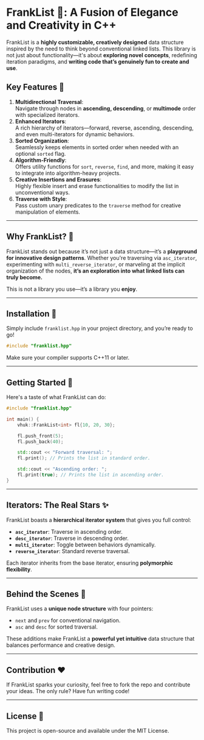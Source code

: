 
# FrankList 📜: A Fusion of Elegance and Creativity in C++

FrankList is a **highly customizable, creatively designed** data structure inspired by the need to think beyond conventional linked lists. This library is not just about functionality—it's about **exploring novel concepts**, redefining iteration paradigms, and **writing code that’s genuinely fun to create and use**.  

## Key Features 🚀
1. **Multidirectional Traversal**:  
   Navigate through nodes in **ascending, descending**, or **multimode** order with specialized iterators.
2. **Enhanced Iterators**:  
   A rich hierarchy of iterators—forward, reverse, ascending, descending, and even multi-iterators for dynamic behaviors.  
3. **Sorted Organization**:  
   Seamlessly keeps elements in sorted order when needed with an optional `sorted` flag.  
4. **Algorithm-Friendly**:  
   Offers utility functions for `sort`, `reverse`, `find`, and more, making it easy to integrate into algorithm-heavy projects.
5. **Creative Insertions and Erasures**:  
   Highly flexible insert and erase functionalities to modify the list in unconventional ways.  
6. **Traverse with Style**:  
   Pass custom unary predicates to the `traverse` method for creative manipulation of elements.

---

## Why FrankList? 🤔

FrankList stands out because it’s not just a data structure—it’s a **playground for innovative design patterns**. Whether you're traversing via `asc_iterator`, experimenting with `multi_reverse_iterator`, or marveling at the implicit organization of the nodes, **it’s an exploration into what linked lists can truly become.**

This is not a library you use—it’s a library you **enjoy**.

---

## Installation 💾

Simply include `franklist.hpp` in your project directory, and you’re ready to go!  

```cpp
#include "franklist.hpp"
```

Make sure your compiler supports C++11 or later.

---

## Getting Started 🚦

Here's a taste of what FrankList can do:

```cpp
#include "franklist.hpp"

int main() {
    vhuk::FrankList<int> fl{10, 20, 30};

    fl.push_front(5);
    fl.push_back(40);

    std::cout << "Forward traversal: ";
    fl.print(); // Prints the list in standard order.

    std::cout << "Ascending order: ";
    fl.print(true); // Prints the list in ascending order.
}
```

---

## Iterators: The Real Stars ✨

FrankList boasts a **hierarchical iterator system** that gives you full control:

- **`asc_iterator`**: Traverse in ascending order.  
- **`desc_iterator`**: Traverse in descending order.  
- **`multi_iterator`**: Toggle between behaviors dynamically.  
- **`reverse_iterator`**: Standard reverse traversal.  

Each iterator inherits from the base iterator, ensuring **polymorphic flexibility**.

---

## Behind the Scenes 🤯

FrankList uses a **unique node structure** with four pointers:  
- `next` and `prev` for conventional navigation.  
- `asc` and `desc` for sorted traversal.  

These additions make FrankList a **powerful yet intuitive** data structure that balances performance and creative design.

---

## Contribution ❤️

If FrankList sparks your curiosity, feel free to fork the repo and contribute your ideas. The only rule? Have fun writing code!

---

## License 📜

This project is open-source and available under the MIT License.  
